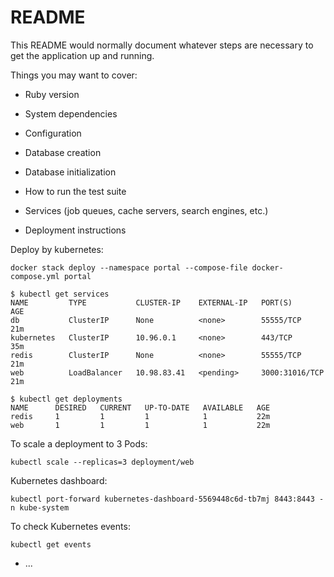 # README

This README would normally document whatever steps are necessary to get the
application up and running.

Things you may want to cover:

* Ruby version

* System dependencies

* Configuration

* Database creation

* Database initialization

* How to run the test suite

* Services (job queues, cache servers, search engines, etc.)

* Deployment instructions

Deploy by kubernetes:

```
docker stack deploy --namespace portal --compose-file docker-compose.yml portal
```

```
$ kubectl get services
NAME         TYPE           CLUSTER-IP    EXTERNAL-IP   PORT(S)          AGE
db           ClusterIP      None          <none>        55555/TCP        21m
kubernetes   ClusterIP      10.96.0.1     <none>        443/TCP          35m
redis        ClusterIP      None          <none>        55555/TCP        21m
web          LoadBalancer   10.98.83.41   <pending>     3000:31016/TCP   21m

$ kubectl get deployments
NAME      DESIRED   CURRENT   UP-TO-DATE   AVAILABLE   AGE
redis     1         1         1            1           22m
web       1         1         1            1           22m
```

To scale a deployment to 3 Pods:

```
kubectl scale --replicas=3 deployment/web
```

Kubernetes dashboard:

```
kubectl port-forward kubernetes-dashboard-5569448c6d-tb7mj 8443:8443 -n kube-system
```

To check Kubernetes events:

```
kubectl get events
```

* ...
